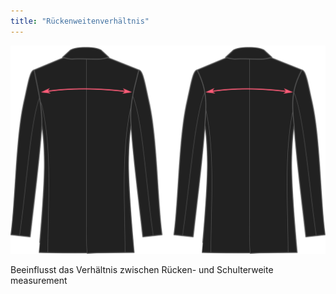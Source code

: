```yaml
---
title: "Rückenweitenverhältnis"
---
```


![Rückenweitenverhältnis](acrossbackfactor.svg)

Beeinflusst das Verhältnis zwischen Rücken- und Schulterweite measurement




